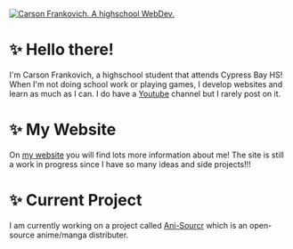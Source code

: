 [![Carson Frankovich. A highschool WebDev.](https://i.imgur.com/WoksQr4.png)](https://carsonf.tech)

# ✨ Hello there! 
I'm Carson Frankovich, a highschool student that attends Cypress Bay HS! When I'm not doing school work or playing games, I develop websites and learn as much as I can. I do have a [Youtube](https://www.youtube.com/channel/UCIbFDtzksXJhI8EJomoaqBg) channel but I rarely post on it. 

# ✨ My Website 
On [my website](https://carsonf.tech) you will find lots more information about me! The site is still a work in progress since I have so many ideas and side projects!!!

# ✨ Current Project 
I am currently working on a project called [Ani-Sourcr](https://github.com/cfrankovich/Ani-Sourcr) which is an open-source anime/manga distributer.
